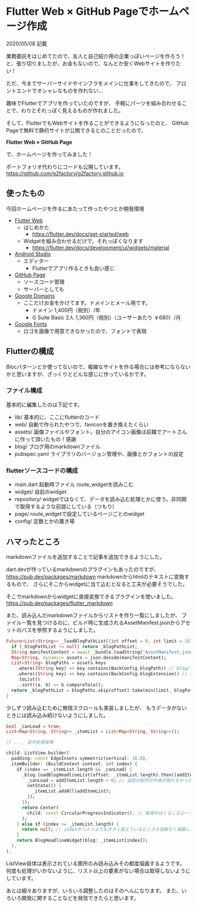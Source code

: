 # Flutter Web × GitHub Pageでホームページ作成

2020/05/08 記載

業務委託をはじめてたので、友人と自己紹介用の企業っぽいページを作ろう！
と、張り切りましたが、お金もないので、なんとか安くWebサイトを作りたい！

ただ、今までサーバーサイドやインフラをメインに仕事をしてきたので、
フロントエンドでオシャレなものを作れない...

趣味でFlutterでアプリを作っていたのですが、
手軽にパーツを組み合わせることで、わりとそれっぽく見えるものが作れました。

そして、FlutterでもWebサイトを作ることができるようになったのと、
GitHub Pageで無料で静的サイトが公開できるとのことだったので、

**Flutter Web × GitHub Page**

で、ホームページを作ってみました！

ポートフォリオ代わりにコードも公開しています。
https://github.com/g2factory/g2factory.github.io

## 使ったもの

今回ホームページを作るにあたって作ったやつとか開発環境

- [Flutter Web](https://flutter.dev/web)
  - はじめかた
    - https://flutter.dev/docs/get-started/web
  - Widgetを組み合わせるだけで、それっぽくなります
    - https://flutter.dev/docs/development/ui/widgets/material
- [Android Studio](https://developer.android.com/studio?hl=ja)
  - エディター
    - Flutterでアプリ作るときも良い感じ
- [GitHub Page](https://help.github.com/ja/github/working-with-github-pages/about-github-pages)
  - ソースコード管理
  - サーバーとしても
- [Google Domains](https://domains.google/intl/ja_jp/)
  - ここだけお金をかけてます。ドメインとメール用です。
    - ドメイン 1,400円（税別）/年
    - G Suite Basic 2人 1,360円（税別）（ユーザーあたり ￥680）/月
- [Google Fonts](https://fonts.google.com/)
  - ロゴを画像で用意できなかったので、フォントで表現


## Flutterの構成

Blocパターンとか使ってないので、複雑なサイトを作る場合には参考にならないかと思いますが、ざっくりとどんな感じに作っているかです。

### ファイル構成

基本的に編集したのは下記です。

- lib/ 基本的に、ここにflutterのコード
- web/ 自動で作られたやつで、faviconを置き換えたくらい
- assets/ 画像ファイルやフォント。自分のアイコン画像は前職でアートさんに作って頂いたもの！感謝
- blog/ ブログ用のmarkdownファイル
- pubspec.yaml ライブラリのバージョン管理や、画像とかフォントの設定

### flutterソースコードの構成

- main.dart 起動時ファイル route_widgetを読みこむ
- widget/ 自前のwidget
- repository/ widgetではなくて、データを読み込む処理とかに使う。非同期で取得するような前提にしている（つもり）
- page/ route_widgetで設定しているページごとのwidget
- config/ 定数とかの置き場

## ハマったところ

markdownファイルを追加することで記事を追加できるようにした。

dart.devが作っているmarkdownのプラグインもあったのですが、
https://pub.dev/packages/markdown
markdownからhtmlのテキストに変換するもので、
さらにそこからwidgetに当て込むとなると工夫が必要そうでした。

そこでmarkdownからwidgetに直接変換できるプラグインを使いました。
https://pub.dev/packages/flutter_markdown

また、読み込んだmarkdownファイルからリストを作り一覧にしましたが、
ファイル一覧を見つけるのに、ビルド時に生成されるAssetManifest.jsonからアセットのパスを参照するようにしました。

```dart
Future<List<String>> _loadBlogPathList({int offset = 0, int limit = 10}) async {
  if (_blogPathList != null) return _blogPathList;
  String manifestContent = await _bundle.loadString('AssetManifest.json'); // loadStringで指定したパスのファイルを読み込み
  Map<String, dynamic> assets = json.decode(manifestContent);
  List<String> blogPaths = assets.keys
    .where((String key) => key.contains(BackConfig.blogPath)) // blog/ディレクトリ以下にあるか？
    .where((String key) => key.contains(BackConfig.blogExtension)) // 拡張子は.mdか？
    .toList()
    ..sort((a, b) => b.compareTo(a));
  return _blogPathList = blogPaths.skip(offset).take(min(limit, blogPaths.length)).toList(); // 全部いっせいに処理するのも重そうなので少しずつ読み込む
}
```

少しずつ読み込むために無限スクロールも実装しましたが、
もうデータがないときには読み込み続けないようにしました。

```dart
bool _canLoad = true;
List<Map<String, String>> _itemList = List<Map<String, String>>();

// ...  途中処理省略

child: ListView.builder(
  padding: const EdgeInsets.symmetric(vertical: 16.0),
  itemBuilder: (BuildContext context, int index) {
    if (index == _itemList.length && _canLoad) {
      _blog.loadBlogHeadlineList(offset: _itemList.length).then((addItemList) {
        _canLoad = addItemList.length > 0; // 追加の配列の中身が取れなかった場合は、それ以上ないので取得に行かない
        setState(() {
          _itemList.addAll(addItemList);
        });
      });
      return Center(
        child: const CircularProgressIndicator(), // 取得中はくるくるローディング(リストの表示されるの末尾)
      );
    } else if (index >= _itemList.length) {
      return null; // indexがリストよりも大きく超えているところも容赦なく描画しようとするのでnullを返す
    }
    return BlogHeadlineWidget(blog: _itemList[index]);
  },
),
```

ListView自体は表示されている箇所のみ読み込みその都度描画するようです。
何度も処理がいかないように、リスト以上の要素がない場合は取得しないようにしています。

あとは細々ありますが、いろいろ調整したのはそのへんになります。
また、いろいろ開発に関することなどを発信できたらと思います。

